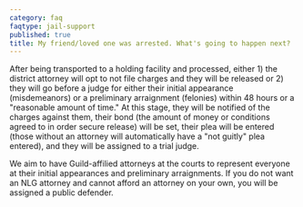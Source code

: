 ```yaml
---
category: faq
faqtype: jail-support
published: true
title: My friend/loved one was arrested. What's going to happen next?
---
```

After being transported to a holding facility and processed, either 1) the district attorney will opt to not file charges and they will be released or 2) they will go before a judge for either their initial appearance (misdemeanors) or a preliminary arraignment (felonies) within 48 hours or a "reasonable amount of time." At this stage, they will be notified of the charges against them, their bond (the amount of money or conditions agreed to in order secure release) will be set, their plea will be entered (those without an attorney will automatically have a "not guitly" plea entered), and they will be assigned to a trial judge. 

We aim to have Guild-affilied attorneys at the courts to represent everyone at their initial appearances and preliminary arraignments. If you do not want an NLG attorney and cannot afford an attorney on your own, you will be assigned a public defender. 